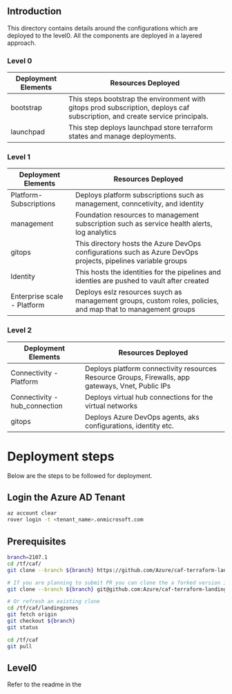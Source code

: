 ## Introduction
This directory contains details around the configurations which are deployed to the level0. All the components are deployed in a layered approach.

### Level 0
Deployment Elements  | Resources Deployed
---------------------| ------------------
bootstrap            | This steps bootstrap the environment with gitops prod subscription, deploys caf subscription, and create service principals.
launchpad            | This step deploys launchpad store terraform states and manage deployments.

### Level 1

Deployment Elements           | Resources Deployed
----------------------------- | ------------------
Platform- Subscriptions       | Deploys platform subscriptions such as management, conncetivity, and identity
management                    | Foundation resources to management subscription such as service health alerts, log analytics
gitops                        | This directory hosts the Azure DevOps configurations such as Azure DevOps projects, pipelines variable groups
Identity                      | This hosts the identities for the pipelines and identies are pushed to vault after created
Enterprise scale - Platform   | Deploys eslz resources suych as management groups, custom roles, policies, and map that to management groups


### Level 2

Deployment Elements                 | Resources Deployed
------------------------------------| ------------------
Connectivity - Platform             | Deploys platform connectivity resources Resource Groups, Firewalls, app gateways, Vnet, Public IPs
Connectivity - hub_connection       | Deploys virtual hub connections for the virtual networks
gitops                              | Deploys Azure DevOps agents, aks configurations, identity etc.


# Deployment steps
Below are the steps to be followed for deployment.

## Login the Azure AD Tenant

```bash
az account clear
rover login -t <tenant_name>.onmicrosoft.com

```

## Prerequisites

```bash
branch=2107.1
cd /tf/caf/
git clone --branch ${branch} https://github.com/Azure/caf-terraform-landingzones.git landingzones

# If you are planning to submit PR you can clone the a forked version instead
git clone --branch ${branch} git@github.com:Azure/caf-terraform-landingzones.git landingzones

# Or refresh an existing clone
cd /tf/caf/landingzones
git fetch origin
git checkout ${branch}
git status

cd /tf/caf
git pull


```

## Level0

Refer to the readme in the